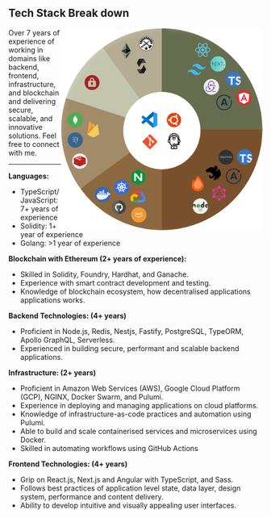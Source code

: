 ## Tech Stack Break down

<div>
<div align="left">

<img src="./assets/stackbreakdown-t.png"  align="right" alt="Tech Stack" width="400" height="400"></img>

Over 7 years of experience of working in domains like backend, frontend, infrastructure, and blockchain and delivering secure, scalable, and innovative solutions. Feel free to connect with me.

---

<b>Languages: </b>
 - TypeScript/JavaScript: 7+ years of experience
 - Solidity: 1+ year of experience
 - Golang: >1 year of experience

<b>Blockchain with Ethereum (2+ years of experience):</b>
- Skilled in Solidity, Foundry, Hardhat, and Ganache.
- Experience with smart contract development and testing.
- Knowledge of blockchain ecosystem, how decentralised applications applications works. 


<b>Backend Technologies: (4+ years)</b>
- Proficient in Node.js, Redis, Nestjs, Fastify, PostgreSQL, TypeORM, Apollo GraphQL, Serverless.
- Experienced in building secure, performant and scalable backend applications.

<b>Infrastructure: (2+ years)</b>
- Proficient in Amazon Web Services (AWS), Google Cloud Platform (GCP), NGINX, Docker Swarm, and Pulumi.
- Experience in deploying and managing applications on cloud platforms.
- Knowledge of infrastructure-as-code practices and automation using Pulumi.
- Able to build and scale containerised services and microservices using Docker.
- Skilled in automating workflows using GitHub Actions

<b>Frontend Technologies: (4+ years)</b>
- Grip on React.js, Next.js and Angular with TypeScript, and Sass.
- Follows best practices of application level state, data layer, design system, performance and content delivery.
- Ability to develop intuitive and visually appealing user interfaces.

</div>
</div>